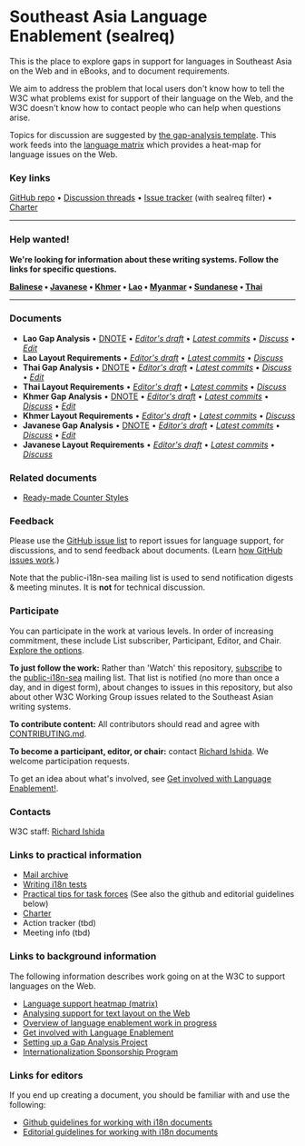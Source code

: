 # Southeast Asia Language Enablement (sealreq)

This is the place to explore gaps in support for languages in Southeast Asia on the Web and in eBooks, and to document requirements.

We aim to address the problem that local users don't know how to tell the W3C what problems exist for support of their language on the Web, and the W3C doesn't know how to contact people who can help when questions arise.

Topics for discussion are suggested by [the gap-analysis template](https://www.w3.org/International/i18n-activity/templates/gap-analysis/gap-analysis_template.html). This work feeds into the [language matrix](https://www.w3.org/International/typography/gap-analysis/language-matrix.html) which provides a heat-map for language issues on the Web.


### Key links
[GitHub repo](https://github.com/w3c/sealreq) • [Discussion threads](https://github.com/w3c/sealreq/issues) • [Issue tracker](https://www.w3.org/International/i18n-activity/textlayout/?filter=sealreq) (with sealreq filter) • [Charter](https://www.w3.org/International/sealreq/charter/)



---
### Help wanted! ###
**We're looking for information about these writing systems. Follow the links for specific questions.**

**[Balinese](https://github.com/w3c/sealreq/issues?q=is%3Aissue+is%3Aopen+label%3As%3Abali+label%3Aquestion) • [Javanese](https://github.com/w3c/sealreq/issues?q=is%3Aissue+is%3Aopen+label%3As%3Ajava+label%3Aquestion) • [Khmer](https://github.com/w3c/sealreq/issues?q=is%3Aissue+is%3Aopen+label%3As%3Akhmr+label%3Aquestion) • [Lao](https://github.com/w3c/sealreq/issues?q=is%3Aissue+is%3Aopen+label%3As%3Alaoo+label%3Aquestion) • [Myanmar](https://github.com/w3c/sealreq/issues?q=is%3Aissue+is%3Aopen+label%3As%3Amymr+label%3Aquestion) • [Sundanese](https://github.com/w3c/sealreq/issues?q=is%3Aissue+is%3Aopen+label%3As%3Asund+label%3Aquestion) • [Thai](https://github.com/w3c/sealreq/issues?q=is%3Aissue+is%3Aopen+label%3As%3Athai+label%3Aquestion)**

---




### Documents
- **Lao Gap Analysis** • [DNOTE](https://www.w3.org/TR/laoo-gap) • [*Editor's draft*](https://www.w3.org/International/sealreq/gap-analysis/laoo-gap) • [*Latest commits*](https://github.com/w3c/sealreq/commits/gh-pages/gap-analysis/laoo-gap.html) • [*Discuss*](https://github.com/w3c/sealreq/labels/s%3Alaoo) • [*Edit*](https://github.com/w3c/sealreq/labels/doc%3Alaoo)
- **Lao Layout Requirements** • [*Editor's draft*](https://www.w3.org/International/sealreq/lao/) • [*Latest commits*](https://github.com/w3c/sealreq/commits/gh-pages/lao/index.html) • [*Discuss*](https://github.com/w3c/sealreq/labels/s%3Alaoo)
- **Thai Gap Analysis** • [DNOTE](https://www.w3.org/TR/thai-gap) • [*Editor's draft*](https://www.w3.org/International/sealreq/gap-analysis/thai-gap) • [*Latest commits*](https://github.com/w3c/sealreq/commits/gh-pages/gap-analysis/thai-gap.html) • [*Discuss*](https://github.com/w3c/sealreq/labels/s%3Athai) • [*Edit*](https://github.com/w3c/sealreq/labels/doc%3Athai)
- **Thai Layout Requirements** • [*Editor's draft*](https://www.w3.org/International/sealreq/thai/) • [*Latest commits*](https://github.com/w3c/sealreq/commits/gh-pages/thai/index.html) • [*Discuss*](https://github.com/w3c/sealreq/labels/s%3Athai)
- **Khmer Gap Analysis** • [DNOTE](https://www.w3.org/TR/khmr-gap) • [*Editor's draft*](https://www.w3.org/International/sealreq/gap-analysis/khmr-gap) • [*Latest commits*](https://github.com/w3c/sealreq/commits/gh-pages/gap-analysis/khmr-gap.html) • [*Discuss*](https://github.com/w3c/sealreq/labels/s%3Akhmr) • [*Edit*](https://github.com/w3c/sealreq/labels/doc%3Akhmr)
- **Khmer Layout Requirements** • [*Editor's draft*](https://www.w3.org/International/sealreq/khmer/) • [*Latest commits*](https://github.com/w3c/sealreq/commits/gh-pages/khmer/index.html) • [*Discuss*](https://github.com/w3c/sealreq/labels/s%3Akhmr)
- **Javanese Gap Analysis** • [DNOTE](https://www.w3.org/TR/java-gap) • [*Editor's draft*](https://www.w3.org/International/sealreq/gap-analysis/java-gap) • [*Latest commits*](https://github.com/w3c/sealreq/commits/gh-pages/gap-analysis/java-gap.html) • [*Discuss*](https://github.com/w3c/sealreq/labels/s%3Ajava) • [*Edit*](https://github.com/w3c/sealreq/labels/doc%3Ajava)
- **Javanese Layout Requirements** • [*Editor's draft*](https://www.w3.org/International/sealreq/javanese/) • [*Latest commits*](https://github.com/w3c/sealreq/commits/gh-pages/javanese/index.html) • [*Discuss*](https://github.com/w3c/sealreq/labels/s%3Ajava)


### Related documents
- [Ready-made Counter Styles](https://www.w3.org/TR/predefined-counter-styles/)


### Feedback
Please use the [GitHub issue list](https://github.com/w3c/sealreq/issues) to report issues for language support, for discussions, and to send feedback about documents. (Learn [how GitHub issues work](https://www.w3.org/International/i18n-activity/guidelines/issues.html).)

Note that the public-i18n-sea mailing list is used to send notification digests & meeting minutes. It is **not** for technical discussion.


### Participate
You can participate in the work at various levels. In order of increasing commitment, these include List subscriber, Participant, Editor, and Chair. [Explore the options](https://www.w3.org/International/i18n-drafts/pages/languagedev_participation.html).

**To just follow the work:** Rather than 'Watch' this repository, [subscribe](mailto:public-i18n-sea-request@w3.org?subject=subscribe) to the [public-i18n-sea](https://lists.w3.org/Archives/Public/public-i18n-sea/) mailing list. That list is notified (no more than once a day, and in digest form), about changes to issues in this repository, but also about other W3C Working Group issues related to the Southeast Asian writing systems.

**To contribute content:** All contributors should read and agree with [CONTRIBUTING.md](CONTRIBUTING.md).

**To become a participant, editor, or chair:** contact [Richard Ishida](mailto:ishida@w3.org). We welcome participation requests.

To get an idea about what's involved, see [Get involved with Language Enablement!](https://www.w3.org/International/i18n-drafts/pages/languagedev_participation). 


### Contacts
W3C staff: [Richard Ishida](mailto:ishida@w3.org)


### Links to practical information
- [Mail archive](https://lists.w3.org/Archives/Public/public-i18n-sea/)
- [Writing i18n tests](https://github.com/w3c/i18n-activity/wiki/Writing-i18n-tests)
- [Practical tips for task forces](https://www.w3.org/International/i18n-activity/guidelines/process.html) (See also the github and editorial guidelines below)
- [Charter](https://w3c.github.io/sealreq/charter/)
- Action tracker (tbd)
- Meeting info (tbd)


### Links to background information
The following information describes work going on at the W3C to support languages on the Web.
- [Language support heatmap (matrix)](https://www.w3.org/International/typography/gap-analysis/language-matrix.html)
- [Analysing support for text layout on the Web](https://www.w3.org/International/i18n-drafts/nav/languagedev)
- [Overview of language enablement work in progress](https://www.w3.org/International/i18n-drafts/nav/languagedev)
- [Get involved with Language Enablement](https://www.w3.org/International/i18n-drafts/pages/languagedev_participation)
- [Setting up a Gap Analysis Project](https://github.com/w3c/typography/wiki/Setting-up-a-Gap-Analysis-Project)
- [Internationalization Sponsorship Program](https://www.w3.org/International/sponsorship/)


### Links for editors
If you end up creating a document, you should be familiar with and use the following:

- [Github guidelines for working with i18n documents](https://www.w3.org/International/i18n-activity/guidelines/github)
- [Editorial guidelines for working with i18n documents](https://www.w3.org/International/i18n-activity/guidelines/editing)

